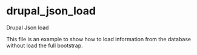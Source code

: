 drupal_json_load
================

Drupal Json load

This file is an example to show how to load information from the database without load the full bootstrap.
